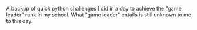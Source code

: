 A backup of quick python challenges I did in a day to achieve the "game leader" rank in my school. What "game leader" entails is still unknown to me to this day.
